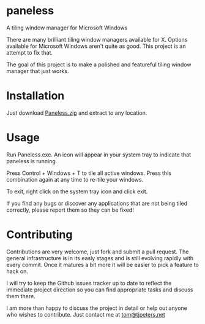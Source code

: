 paneless
========

A tiling window manager for Microsoft Windows

There are many brilliant tiling window managers available for X. Options available for Microsoft Windows aren't quite as good.
This project is an attempt to fix that.

The goal of this project is to make a polished and featureful tiling window manager that just works.

Installation
============

Just download [Paneless.zip](https://github.com/TomPeters/paneless/blob/master/build/Paneless.zip?raw=true) and extract to any location.

Usage
=====

Run Paneless.exe. An icon will appear in your system tray to indicate that paneless is running. 

Press Control + Windows + T to tile all active windows. Press this combination again at any time to re-tile your windows.

To exit, right click on the system tray icon and click exit.

If you find any bugs or discover any applications that are not being tiled correctly, please report them so they can be fixed!

Contributing
============

Contributions are very welcome, just fork and submit a pull request. 
The general infrastructure is in its easly stages and is still evolving rapidly with every commit. Once it matures a bit more it will be easier to pick a feature to hack on.

I will try to keep the Github issues tracker up to date to reflect the immediate project direction so you can find appropriate tasks and discuss them there.

I am more than happy to discuss the project in detail or help out anyone who wishes to contribute. Just contact me at tom@tjpeters.net

